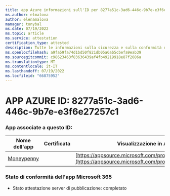 ```yaml
---
title: app Azure informazioni sull'ID per 8277a51c-3ad6-446c-9b7e-e3f6e27257c1
ms.author: elmalova
author: elenamalova
manager: tonybal
ms.date: 07/19/2022
ms.topic: article
ms.service: attestation
certification_type: attested
description: Tutte le informazioni sulla sicurezza e sulla conformità disponibili per 8277a51c-3ad6-446c-9b7e-e3f6e27257c1.
ms.openlocfilehash: a9fa59fa74d1bd50f821db05a6ab5cbefa9eab39
ms.sourcegitcommit: c98623463f83636439af4fb49219918e87f2086a
ms.translationtype: MT
ms.contentlocale: it-IT
ms.lasthandoff: 07/19/2022
ms.locfileid: "66875952"
---
```

# <a name="azure-app-id-8277a51c-3ad6-446c-9b7e-e3f6e27257c1"></a>APP AZURE ID: 8277a51c-3ad6-446c-9b7e-e3f6e27257c1


### <a name="apps-associated-with-this-id"></a>App associate a questo ID:
| **Nome dell'app** | **Certificata** | **Visualizzazione in AppSource** |
|--------------|---------------|-----------------------|
| [Moneypenny](../forward/WA200003396.md) |  | [https://appsource.microsoft.com/product/office/WA200003396](https://appsource.microsoft.com/product/office/WA200003396) |

### <a name="microsoft-365-app-compliance-status"></a>Stato di conformità dell'app Microsoft 365
- Stato attestazione server di pubblicazione: completato
